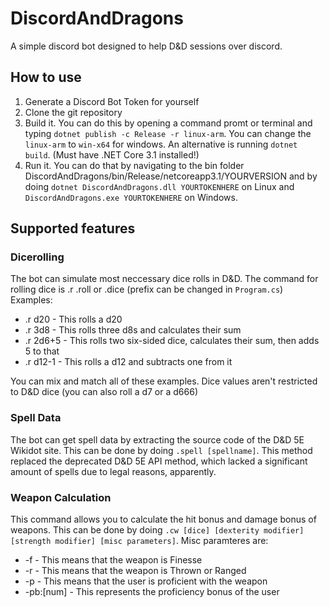 # DiscordAndDragons
A simple discord bot designed to help D&D sessions over discord.
## How to use
1. Generate a Discord Bot Token for yourself
2. Clone the git repository
3. Build it. You can do this by opening a command promt or terminal and typing `dotnet publish -c Release -r linux-arm`. You can change the `linux-arm` to `win-x64` for windows. An alternative is running `dotnet build`. (Must have .NET Core 3.1 installed!)
4. Run it. You can do that by navigating to the bin folder DiscordAndDragons/bin/Release/netcoreapp3.1/YOURVERSION and by doing `dotnet DiscordAndDragons.dll YOURTOKENHERE` on Linux and `DiscordAndDragons.exe YOURTOKENHERE` on Windows.
## Supported features
### Dicerolling
The bot can simulate most neccessary dice rolls in D&D. The command for rolling dice is .r .roll or .dice (prefix can be changed in `Program.cs`)  
Examples:
* .r d20 - This rolls a d20
* .r 3d8 - This rolls three d8s and calculates their sum
* .r 2d6+5 - This rolls two six-sided dice, calculates their sum, then adds 5 to that
* .r d12-1 - This rolls a d12 and subtracts one from it

You can mix and match all of these examples. Dice values aren't restricted to D&D dice (you can also roll a d7 or a d666)
### Spell Data
The bot can get spell data by extracting the source code of the D&D 5E Wikidot site. This can be done by doing `.spell [spellname]`. This method replaced the deprecated D&D 5E API method, which lacked a significant amount of spells due to legal reasons, apparently.
### Weapon Calculation
This command allows you to calculate the hit bonus and damage bonus of weapons. This can be done by doing `.cw [dice] [dexterity modifier] [strength modifier] [misc parameters]`. Misc paramteres are:
* -f - This means that the weapon is Finesse
* -r - This means that the weapon is Thrown or Ranged
* -p - This means that the user is proficient with the weapon
* -pb:[num] - This represents the proficiency bonus of the user
